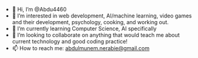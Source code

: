 - 👋 Hi, I’m @Abdu4460
- 👀 I’m interested in web development, AI/machine learning, video games and their development, psychology, cooking, and working out.
- 🌱 I’m currently learning Computer Science, AI specifically
- 💞️ I’m looking to collaborate on anything that would teach me about current technology and good coding practice!
- 📫 How to reach me: abdulmunem.nerabie@gmail.com

<!---
Abdu4460/Abdu4460 is a ✨ special ✨ repository because its `README.md` (this file) appears on your GitHub profile.
You can click the Preview link to take a look at your changes.
--->
